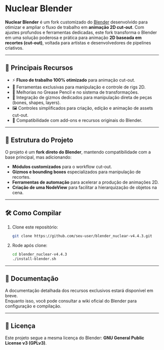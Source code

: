 # Nuclear Blender

**Nuclear Blender** é um fork customizado do
[Blender](https://www.blender.org/) desenvolvido para otimizar e ampliar
o fluxo de trabalho em **animação 2D cut-out**.
Com ajustes profundos e ferramentas dedicadas, este fork transforma o
Blender em uma solução poderosa e prática para animação **2D baseada em
recortes (cut-out)**, voltada para artistas e
desenvolvedores de pipelines criativos.

------------------------------------------------------------------------

## 🚀 Principais Recursos

-   ⚡ **Fluxo de trabalho 100% otimizado** para animação cut-out.
-   🎨 Ferramentas exclusivas para manipulação e controle de rigs 2D.
-   🔧 Melhorias no Grease Pencil e no sistema de transformações.
-   🧩 Integração de gizmos dedicados para manipulação direta de peças
    (bones, shapes, layers).
-   🖼️ Controles simplificados para criação, edição e animação de assets
    cut-out.
-   🔄 Compatibilidade com add-ons e recursos originais do Blender.

------------------------------------------------------------------------

## 📂 Estrutura do Projeto

O projeto é um **fork direto do Blender**, mantendo compatibilidade com
a base principal, mas adicionando:

-   **Módulos customizados** para o workflow cut-out.
-   **Gizmos e bounding boxes** especializados para manipulação de
    recortes.
-   **Ferramentas de automação** para acelerar a produção de animações
    2D. 
-   **Criação de uma NodeView** para facilitar a hierarquização de objetos na cena.

------------------------------------------------------------------------

## 🛠️ Como Compilar

1.  Clone este repositório:

    ``` bash
    git clone https://github.com/seu-user/blender_nuclear-v4.4.3.git
    ```

2. Rode após clone:

     ``` bash 
     cd blender_nuclear-v4.4.3
    ./install-blender.sh
     ```
     
------------------------------------------------------------------------

## 📘 Documentação

A documentação detalhada dos recursos exclusivos estará disponível em
breve.\
Enquanto isso, você pode consultar a wiki oficial do Blender para
configuração e compilação.

------------------------------------------------------------------------

## 📜 Licença

Este projeto segue a mesma licença do Blender: **GNU General Public
License v3 (GPLv3)**.
